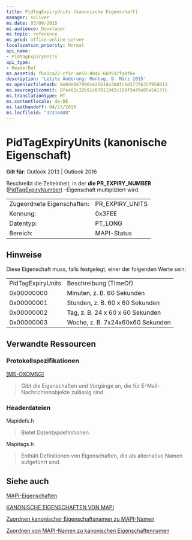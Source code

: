 ```yaml
---
title: PidTagExpiryUnits (kanonische Eigenschaft)
manager: soliver
ms.date: 03/09/2015
ms.audience: Developer
ms.topic: reference
ms.prod: office-online-server
localization_priority: Normal
api_name:
- PidTagExpiryUnits
api_type:
- HeaderDef
ms.assetid: f6a1ca22-cf4c-4e59-8846-6bd937fa8f6e
description: 'Letzte Änderung: Montag, 9. März 2015'
ms.openlocfilehash: 8e8deb67990ce25b10a3b0fc1d373f635f958013
ms.sourcegitcommit: 8fe462c32b91c87911942c188f3445e85a54137c
ms.translationtype: MT
ms.contentlocale: de-DE
ms.lasthandoff: 04/23/2019
ms.locfileid: "32316408"
---
```

# <a name="pidtagexpiryunits-canonical-property"></a>PidTagExpiryUnits (kanonische Eigenschaft)

  
  
**Gilt für**: Outlook 2013 | Outlook 2016 
  
Beschreibt die Zeiteinheit, in der **die PR_EXPIRY_NUMBER** ([PidTagExpiryNumber](pidtagexpirynumber-canonical-property.md)) -Eigenschaft multipliziert wird.
  
|||
|:-----|:-----|
|Zugeordnete Eigenschaften:  <br/> |PR_EXPIRY_UNITS  <br/> |
|Kennung:  <br/> |0x3FEE  <br/> |
|Datentyp:  <br/> |PT_LONG  <br/> |
|Bereich:  <br/> |MAPI-Status  <br/> |
   
## <a name="remarks"></a>Hinweise

Diese Eigenschaft muss, falls festgelegt, einer der folgenden Werte sein:
  
|||
|:-----|:-----|
|PidTagExpiryUnits  <br/> |Beschreibung (TimeOf)  <br/> |
|0x00000000  <br/> |Minuten, z. B. 60 Sekunden  <br/> |
|0x00000001  <br/> |Stunden, z. B. 60 x 60 Sekunden  <br/> |
|0x00000002  <br/> |Tag, z. B. 24 x 60 x 60 Sekunden  <br/> |
|0x00000003  <br/> |Woche, z. B. 7x24x60x60 Sekunden  <br/> |
   
## <a name="related-resources"></a>Verwandte Ressourcen

### <a name="protocol-specifications"></a>Protokollspezifikationen

[[MS-OXOMSG]](https://msdn.microsoft.com/library/daa9120f-f325-4afb-a738-28f91049ab3c%28Office.15%29.aspx)
  
> Gibt die Eigenschaften und Vorgänge an, die für E-Mail-Nachrichtenobjekte zulässig sind.
    
### <a name="header-files"></a>Headerdateien

Mapidefs.h
  
> Bietet Datentypdefinitionen.
    
Mapitags.h
  
> Enthält Definitionen von Eigenschaften, die als alternative Namen aufgeführt sind.
    
## <a name="see-also"></a>Siehe auch



[MAPI-Eigenschaften](mapi-properties.md)
  
[KANONISCHE EIGENSCHAFTEN VON MAPI](mapi-canonical-properties.md)
  
[Zuordnen kanonischer Eigenschaftsnamen zu MAPI-Namen](mapping-canonical-property-names-to-mapi-names.md)
  
[Zuordnen von MAPI-Namen zu kanonischen Eigenschaftennamen](mapping-mapi-names-to-canonical-property-names.md)

